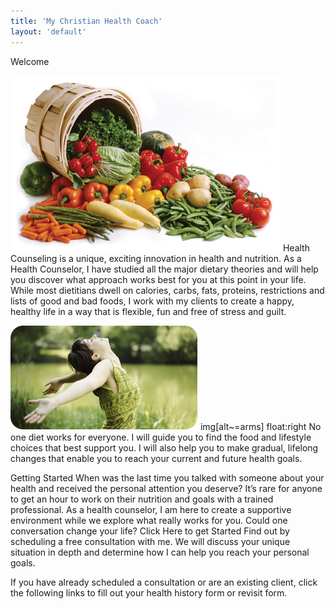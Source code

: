 ```yaml
---
title: 'My Christian Health Coach'
layout: 'default'
---
```

Welcome

![basket with fresh produce](/images/harvest.jpg "Produce")
Health Counseling is a unique, exciting innovation in health and nutrition. As a Health Counselor, I have studied all the major dietary theories and will help you discover what approach works best for you at this point in your life. While most dietitians dwell on calories, carbs, fats, proteins, restrictions and lists of good and bad foods, I work with my clients to create a happy, healthy life in a way that is flexible, fun and free of stress and guilt.


![lady with arms up](/images/lady.jpg "ArmsUpLady")
img[alt~=arms]
  float:right
No one diet works for everyone.
I will guide you to find the food and lifestyle choices that best support you. I will also help you to make gradual, lifelong changes that enable you to reach your current and future health goals.

Getting Started
When was the last time you talked with someone about your health and received the personal attention you deserve? It’s rare for anyone to get an hour to work on their nutrition and goals with a trained professional. As a health counselor, I am here to create a supportive environment while we explore what really works for you. Could one conversation change your life?
Click Here to get Started Find out by scheduling a free consultation with me. We will discuss your unique situation in depth and determine how I can help you reach your personal goals.

If you have already scheduled a consultation or are an existing client, click the following links to fill out your health history form or revisit form.

